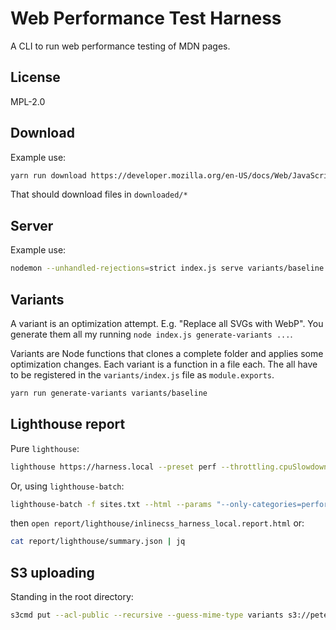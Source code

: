 # Web Performance Test Harness

A CLI to run web performance testing of MDN pages.

## License

MPL-2.0

## Download

Example use:

```bash
yarn run download https://developer.mozilla.org/en-US/docs/Web/JavaScript/Reference/Global_Objects/Array/forEach
```

That should download files in `downloaded/*`

## Server

Example use:

```bash
nodemon --unhandled-rejections=strict index.js serve variants/baseline
```

## Variants

A variant is an optimization attempt. E.g. "Replace all SVGs with WebP".
You generate them all my running `node index.js generate-variants ...`.

Variants are Node functions that clones a complete folder and applies
some optimization changes. Each variant is a function in a file each.
The all have to be registered in the `variants/index.js` file as
`module.exports`.

```bash
yarn run generate-variants variants/baseline
```

## Lighthouse report

Pure `lighthouse`:

```bash
lighthouse https://harness.local --preset perf --throttling.cpuSlowdownMultiplier=6 --chrome-flags="--headless"
```

Or, using `lighthouse-batch`:

```bash
lighthouse-batch -f sites.txt --html --params "--only-categories=performance --preset perf --throttling.cpuSlowdownMultiplier=6"
```

then `open report/lighthouse/inlinecss_harness_local.report.html`
or:

```bash
cat report/lighthouse/summary.json | jq
```

## S3 uploading

Standing in the root directory:

```bash
s3cmd put --acl-public --recursive --guess-mime-type variants s3://peterbe-mdn-harness/
```
